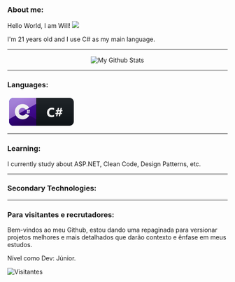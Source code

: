 ### About me:

Hello World, I am Will!  <img src="https://github.com/TheDudeThatCode/TheDudeThatCode/blob/master/Assets/Earth.gif" width="24px">

I'm 21 years old and I use C# as my main language.

***********************************

<p align="center">
<img align="center" src="https://github-readme-stats.vercel.app/api?username=DevUzum&&show_icons=true&theme=dark&count_private=true&include_all_commits=true" alt="My Github Stats">
</p>

***********************************

### Languages:
<img src="https://raw.githubusercontent.com/8bithemant/8bithemant/master/svg/dev/languages/csharp.svg" style="vertical-align:top; margin:4px">

***********************************

### Learning:

I currently study about ASP.NET, Clean Code, Design Patterns, etc.

***********************************

### Secondary Technologies:



***********************************

### Para visitantes e recrutadores:

Bem-vindos ao meu Github, estou dando uma repaginada para versionar projetos melhores e mais detalhados que darão contexto e ênfase em meus estudos.

Nível como Dev: Júnior.

![Visitantes](https://visitor-badge.laobi.icu/badge?page_id=DevUzum)
